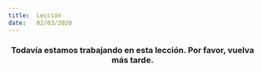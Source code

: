 ```yaml
---
title:  Lección
date:   02/03/2020
---
```


### <center>Todavía estamos trabajando en esta lección. Por favor, vuelva más tarde.</center>